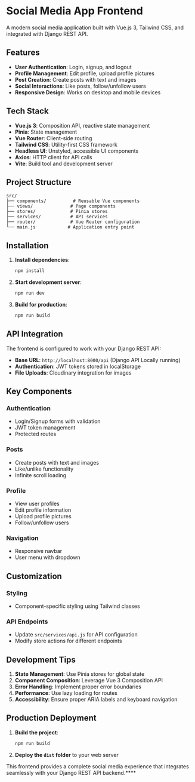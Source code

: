 # Social Media App Frontend

A modern social media application built with Vue.js 3, Tailwind CSS, and integrated with Django REST API.

## Features

- **User Authentication**: Login, signup, and logout
- **Profile Management**: Edit profile, upload profile pictures
- **Post Creation**: Create posts with text and images
- **Social Interactions**: Like posts, follow/unfollow users
- **Responsive Design**: Works on desktop and mobile devices

## Tech Stack

- **Vue.js 3**: Composition API, reactive state management
- **Pinia**: State management
- **Vue Router**: Client-side routing
- **Tailwind CSS**: Utility-first CSS framework
- **Headless UI**: Unstyled, accessible UI components
- **Axios**: HTTP client for API calls
- **Vite**: Build tool and development server

## Project Structure

```
src/
├── components/          # Reusable Vue components
├── views/              # Page components
├── stores/             # Pinia stores
├── services/           # API services
├── router/             # Vue Router configuration            
└── main.js            # Application entry point
```

## Installation

1. **Install dependencies**:
   ```bash
   npm install
   ```

2. **Start development server**:
   ```bash
   npm run dev
   ```

3. **Build for production**:
   ```bash
   npm run build
   ```

## API Integration

The frontend is configured to work with your Django REST API:

- **Base URL**: `http://localhost:8000/api` (Django API Locally running)
- **Authentication**: JWT tokens stored in localStorage
- **File Uploads**: Cloudinary integration for images

## Key Components

### Authentication
- Login/Signup forms with validation
- JWT token management
- Protected routes

### Posts
- Create posts with text and images
- Like/unlike functionality
- Infinite scroll loading

### Profile
- View user profiles
- Edit profile information
- Upload profile pictures
- Follow/unfollow users

### Navigation
- Responsive navbar
- User menu with dropdown

## Customization

### Styling
- Component-specific styling using Tailwind classes

### API Endpoints
- Update `src/services/api.js` for API configuration
- Modify store actions for different endpoints

## Development Tips

1. **State Management**: Use Pinia stores for global state
2. **Component Composition**: Leverage Vue 3 Composition API
3. **Error Handling**: Implement proper error boundaries
4. **Performance**: Use lazy loading for routes
5. **Accessibility**: Ensure proper ARIA labels and keyboard navigation

## Production Deployment

1. **Build the project**:
   ```bash
   npm run build
   ```

2. **Deploy the `dist` folder** to your web server



This frontend provides a complete social media experience that integrates seamlessly with your Django REST API backend.****
